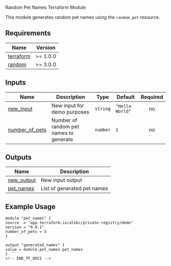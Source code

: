 <!-- BEGIN_TF_DOCS -->
Random Pet Names Terraform Module

This module generates random pet names using the `random_pet` resource.

## Requirements

| Name | Version |
|------|---------|
| <a name="requirement_terraform"></a> [terraform](#requirement\_terraform) | >= 1.0.0 |
| <a name="requirement_random"></a> [random](#requirement\_random) | >= 3.0.0 |

## Inputs

| Name | Description | Type | Default | Required |
|------|-------------|------|---------|:--------:|
| <a name="input_new_input"></a> [new\_input](#input\_new\_input) | New input for demo purposes | `string` | `"Hello World"` | no |
| <a name="input_number_of_pets"></a> [number\_of\_pets](#input\_number\_of\_pets) | Number of random pet names to generate | `number` | `1` | no |

## Outputs

| Name | Description |
|------|-------------|
| <a name="output_new_output"></a> [new\_output](#output\_new\_output) | New input output |
| <a name="output_pet_names"></a> [pet\_names](#output\_pet\_names) | List of generated pet names |

## Example Usage
```hcl
module "pet_names" {
source  = "app.terraform.io/alekc/private-registry/demo"
version = "0.0.1"
number_of_pets = 3
}

output "generated_names" {
value = module.pet_names.pet_names
}  ```
<!-- END_TF_DOCS -->
